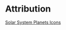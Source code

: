 # Attribution

[Solar System Planets Icons](https://www.flaticon.com/packs/space-279?style_id=15&family_id=3&group_id=1)
